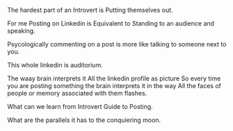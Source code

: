 The hardest part of an Introvert is Putting themselves out.

For me Posting on Linkedin is Equivalent to Standing to an audience and speaking.

Psycologically commenting on a post is more like talking to someone next to you.

This whole linkedin is auditorium.

The waay brain interprets it All the linkedin profile as picture
So every time you are posting something the brain interprets it in the way
All the faces of people or memory associated with them flashes.

What can we learn from 
Introvert Guide to Posting.

What are the parallels it has to the conquiering moon.
